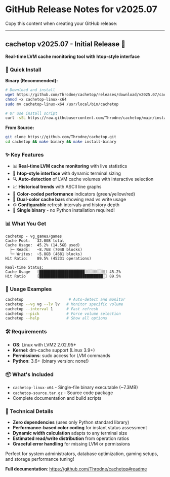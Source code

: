 # GitHub Release Notes for v2025.07

Copy this content when creating your GitHub release:

---

## cachetop v2025.07 - Initial Release 🎉

**Real-time LVM cache monitoring tool with htop-style interface**

### 🚀 Quick Install

**Binary (Recommended):**
```bash
# Download and install
wget https://github.com/Throdne/cachetop/releases/download/v2025.07/cachetop-linux-x64
chmod +x cachetop-linux-x64
sudo mv cachetop-linux-x64 /usr/local/bin/cachetop

# Or use install script
curl -sSL https://raw.githubusercontent.com/Throdne/cachetop/main/install.sh | bash
```

**From Source:**
```bash
git clone https://github.com/Throdne/cachetop.git
cd cachetop && make binary && make install-binary
```

### ✨ Key Features

- 📊 **Real-time LVM cache monitoring** with live statistics
- 🎨 **htop-style interface** with dynamic terminal sizing
- 🔍 **Auto-detection** of LVM cache volumes with interactive selection
- 📈 **Historical trends** with ASCII line graphs
- 🌈 **Color-coded performance** indicators (green/yellow/red)
- 🎯 **Dual-color cache bars** showing read vs write usage
- ⚙️ **Configurable** refresh intervals and history depth
- 🚀 **Single binary** - no Python installation required!

### 📊 What You Get

```
cachetop - vg_games/games
Cache Pool:   32.0GB total
Cache Usage:  45.2% (14.5GB used)
  ├─ Reads:   ~8.7GB (7048 blocks)  
  └─ Writes:  ~5.8GB (4681 blocks)
Hit Ratio:    89.5% (45231 operations)

Real-time Status:
Cache Usage   [████████████████████░░░░░░░░░] 45.2%
Hit Ratio     [████████████████████████████░] 89.5%
```

### 🎯 Usage Examples

```bash
cachetop                    # Auto-detect and monitor
cachetop --vg vg --lv lv   # Monitor specific volume  
cachetop --interval 1      # Fast refresh
cachetop --pick            # Force volume selection
cachetop --help            # Show all options
```

### 🛠 Requirements

- **OS**: Linux with LVM2 2.02.95+
- **Kernel**: dm-cache support (Linux 3.9+)
- **Permissions**: sudo access for LVM commands
- **Python**: 3.6+ (binary version: none!)

### 📦 What's Included

- `cachetop-linux-x64` - Single-file binary executable (~7.3MB)
- `cachetop-source.tar.gz` - Source code package
- Complete documentation and build scripts

### 🔧 Technical Details

- **Zero dependencies** (uses only Python standard library)
- **Performance-based color coding** for instant status assessment
- **Dynamic width calculation** adapts to any terminal size
- **Estimated read/write distribution** from operation ratios
- **Graceful error handling** for missing LVM or permissions

Perfect for system administrators, database optimization, gaming setups, and storage performance tuning!

**Full documentation**: https://github.com/Throdne/cachetop#readme

